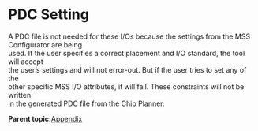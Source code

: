 # PDC Setting

A PDC file is not needed for these I/Os because the settings from the MSS Configurator are being<br /> used. If the user specifies a correct placement and I/O standard, the tool will accept<br /> the user’s settings and will not error-out. But if the user tries to set any of the<br /> other specific MSS I/O attributes, it will fail. These constraints will not be written<br /> in the generated PDC file from the Chip Planner.

**Parent topic:**[Appendix](GUID-382B237D-CB25-4415-8DD3-3D9A73ABA9E4.md)

